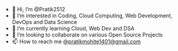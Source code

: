 - 👋 Hi, I’m @Pratik2512
- 👀 I’m interested in Coding, Cloud Computing, Web Development, DevOps and Data Science
- 🌱 I’m currently learning Cloud, Web Dev and DSA
- 💞️ I’m looking to collaborate on various Open Source Projects
- 📫 How to reach me @pratikmohite1401@gmail.com

<!---
Pratik2512/Pratik2512 is a ✨ special ✨ repository because its `README.md` (this file) appears on your GitHub profile.
You can click the Preview link to take a look at your changes.
--->
